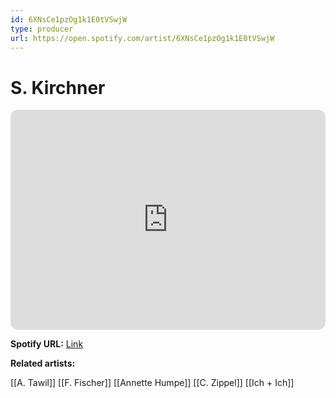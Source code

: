 ```yaml
---
id: 6XNsCe1pzOg1k1E0tVSwjW
type: producer
url: https://open.spotify.com/artist/6XNsCe1pzOg1k1E0tVSwjW
---
```

# S. Kirchner

<iframe style="border-radius:12px" src="https://open.spotify.com/embed/artist/6XNsCe1pzOg1k1E0tVSwjW" width="100%" height="352" frameBorder="0" allowfullscreen="" allow="autoplay; clipboard-write; encrypted-media; fullscreen; picture-in-picture" loading="lazy"></iframe>

**Spotify URL:** [Link](https://open.spotify.com/artist/6XNsCe1pzOg1k1E0tVSwjW)

**Related artists:**

[[A. Tawil]]
[[F. Fischer]]
[[Annette Humpe]]
[[C. Zippel]]
[[Ich + Ich]]
